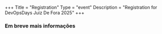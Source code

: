 +++
Title = "Registration"
Type = "event"
Description = "Registration for DevOpsDays Juiz De Fora 2025"
+++

<h3>Em breve mais informações</h3>
